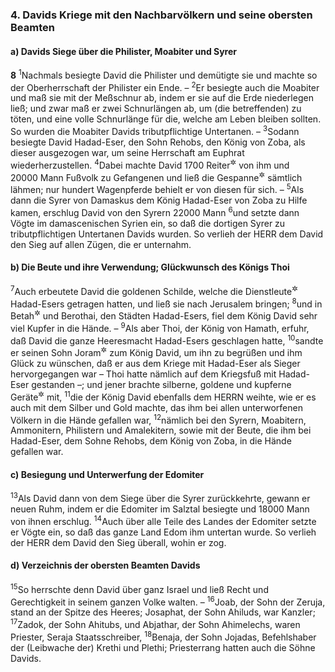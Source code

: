 ### 4. Davids Kriege mit den Nachbarvölkern und seine obersten Beamten

#### a) Davids Siege über die Philister, Moabiter und Syrer

__8__
<sup>1</sup>Nachmals besiegte David die Philister und demütigte sie und machte so der Oberherrschaft der Philister ein Ende. –
<sup>2</sup>Er besiegte auch die Moabiter und maß sie mit der Meßschnur ab, indem er sie auf die Erde niederlegen ließ; und zwar maß er zwei Schnurlängen ab, um (die betreffenden) zu töten, und eine volle Schnurlänge für die, welche am Leben bleiben sollten. So wurden die Moabiter Davids tributpflichtige Untertanen. –
<sup>3</sup>Sodann besiegte David Hadad-Eser, den Sohn Rehobs, den König von Zoba, als dieser ausgezogen war, um seine Herrschaft am Euphrat wiederherzustellen.
<sup>4</sup>Dabei machte David 1700 Reiter<sup title="oder: Wagenkämpfer">&#x2732;</sup> von ihm und 20000 Mann Fußvolk zu Gefangenen und ließ die Gespanne<sup title="oder: Wagenpferde">&#x2732;</sup> sämtlich lähmen; nur hundert Wagenpferde behielt er von diesen für sich. –
<sup>5</sup>Als dann die Syrer von Damaskus dem König Hadad-Eser von Zoba zu Hilfe kamen, erschlug David von den Syrern 22000 Mann
<sup>6</sup>und setzte dann Vögte im damascenischen Syrien ein, so daß die dortigen Syrer zu tributpflichtigen Untertanen Davids wurden. So verlieh der HERR dem David den Sieg auf allen Zügen, die er unternahm.

#### b) Die Beute und ihre Verwendung; Glückwunsch des Königs Thoi

<sup>7</sup>Auch erbeutete David die goldenen Schilde, welche die Dienstleute<sup title="= Hofbeamten">&#x2732;</sup> Hadad-Esers getragen hatten, und ließ sie nach Jerusalem bringen;
<sup>8</sup>und in Betah<sup title="oder: Tebah">&#x2732;</sup> und Berothai, den Städten Hadad-Esers, fiel dem König David sehr viel Kupfer in die Hände. –
<sup>9</sup>Als aber Thoi, der König von Hamath, erfuhr, daß David die ganze Heeresmacht Hadad-Esers geschlagen hatte,
<sup>10</sup>sandte er seinen Sohn Joram<sup title="oder: Hadoran">&#x2732;</sup> zum König David, um ihn zu begrüßen und ihm Glück zu wünschen, daß er aus dem Kriege mit Hadad-Eser als Sieger hervorgegangen war – Thoi hatte nämlich auf dem Kriegsfuß mit Hadad-Eser gestanden –; und jener brachte silberne, goldene und kupferne Geräte<sup title="oder: Kunstgegenstände">&#x2732;</sup> mit,
<sup>11</sup>die der König David ebenfalls dem HERRN weihte, wie er es auch mit dem Silber und Gold machte, das ihm bei allen unterworfenen Völkern in die Hände gefallen war,
<sup>12</sup>nämlich bei den Syrern, Moabitern, Ammonitern, Philistern und Amalekitern, sowie mit der Beute, die ihm bei Hadad-Eser, dem Sohne Rehobs, dem König von Zoba, in die Hände gefallen war.

#### c) Besiegung und Unterwerfung der Edomiter

<sup>13</sup>Als David dann von dem Siege über die Syrer zurückkehrte, gewann er neuen Ruhm, indem er die Edomiter im Salztal besiegte und 18000 Mann von ihnen erschlug.
<sup>14</sup>Auch über alle Teile des Landes der Edomiter setzte er Vögte ein, so daß das ganze Land Edom ihm untertan wurde. So verlieh der HERR dem David den Sieg überall, wohin er zog.

#### d) Verzeichnis der obersten Beamten Davids

<sup>15</sup>So herrschte denn David über ganz Israel und ließ Recht und Gerechtigkeit in seinem ganzen Volke walten. –
<sup>16</sup>Joab, der Sohn der Zeruja, stand an der Spitze des Heeres; Josaphat, der Sohn Ahiluds, war Kanzler;
<sup>17</sup>Zadok, der Sohn Ahitubs, und Abjathar, der Sohn Ahimelechs, waren Priester, Seraja Staatsschreiber,
<sup>18</sup>Benaja, der Sohn Jojadas, Befehlshaber der (Leibwache der) Krethi und Plethi; Priesterrang hatten auch die Söhne Davids.